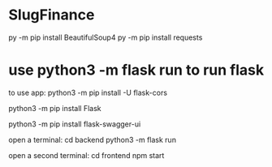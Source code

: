 # SlugFinance

py -m pip install BeautifulSoup4
py -m pip install requests

use python3 -m flask run to run flask
=======

to use app:
python3 -m pip install -U flask-cors


python3 -m pip install Flask

python3 -m pip install flask-swagger-ui

open a terminal:
cd backend
python3 -m flask run

open a second terminal:
cd frontend
npm start

